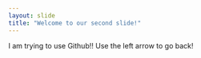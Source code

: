 ```yaml
---
layout: slide
title: "Welcome to our second slide!"
---
```

I am trying to use Github!!
Use the left arrow to go back!
